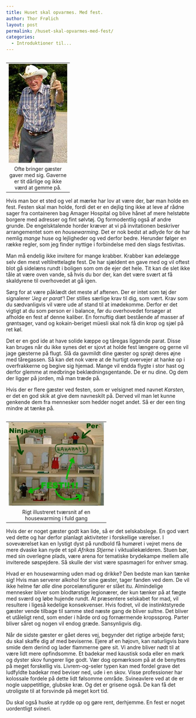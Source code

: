 ```yaml
---
title: Huset skal opvarmes. Med fest.
author: Thor Frølich
layout: post
permalink: /huset-skal-opvarmes-med-fest/
categories:
  - Introduktioner til...
---
```

<table style="float: right;">
  <tr>
    <td>
      <img src="/images/man_with_fish_01.jpg" alt="Look ma! I is got us a fish fer them there young 'uns!" />
    </td>
  </tr>
  
  <tr>
    <td align="center" width="160">
      Ofte bringer gæster gaver med sig. Gaverne er tit dårlige og ikke værd at gemme på.
    </td>
  </tr>
</table>

Hvis man bor et sted og vel at mærke har lov at være der, bør man holde en fest. Festen skal man holde, fordi det er en dejlig ting ikke at leve af rådne sager fra containeren bag Amager Hospital og blive hånet af mere helstøbte borgere med adresser og fint sølvtøj. Og formodentlig også af andre grunde. De engelsktalende horder kræver at vi på invitationen beskriver arrangementet som en *housewarming*. Det er nok bedst at adlyde for de har nemlig *mange* huse og lejligheder og ved derfor bedre. Herunder følger en række regler, som jeg finder nyttige i forbindelse med den slags festivitas.

Man må endelig ikke invitere for mange krabber. Krabber kan ødelægge selv den mest veltilrettelagte fest. De har sjældent en gave med og vil oftest blot gå sidelæns rundt i boligen som om de ejer det hele. Tit kan de slet ikke tåle at være oven vande, så hvis du bor der, kan det være svært at få skaldyrene til overhovedet at gå igen.

Sørg for at være påklædt det meste af aftenen. Der er intet som tøj der signalerer *‘Jeg er parat’*! Der stilles særlige krav til dig, som vært. Krav som du sædvanligvis vil være ude af stand til at imødekomme. Derfor er det vigtigt at du som person er i balance, før du overhovedet forsøger at afholde en fest af denne kaliber. En fornuftig diæt bestående af masser af grøntsager, vand og kokain-beriget müesli skal nok få din krop og sjæl på ret køl.

Det er en god ide at have solide kæppe og tåregas liggende parat. Disse kan bruges når du ikke synes det er sjovt at holde fest længere og gerne vil jage gæsterne på flugt. Slå da gavmildt dine gæster og sprøjt deres øjne med tåregassen. Så kan det nok være at de hurtigt overvejer at hanke op i overfrakkerne og begive sig hjemad. Mange vil endda flygte i stor hast og derfor glemme at medbringe beklædningsgentande. De er nu dine. Og dem der ligger på jorden, må man træde på.

Hvis der er flere gæster ved festen, som er velsignet med navnet *Karsten*, er det en god skik at give dem navneskilt på. Derved vil man let kunne genkende dem fra mennesker som hedder noget andet. Så er der een ting mindre at tænke på.

<table style="float: left;">
  <tr>
    <td>
      <img src="/images/fest_02.jpg" alt="Vigtigt skema!" />
    </td>
  </tr>
  
  <tr>
    <td align="center" width="260">
      Rigt illustreret tværsnit af en housewarming i fuld gang
    </td>
  </tr>
</table>

Hvis der er noget gæster godt kan lide, så er det selskabslege. En god vært ved dette og har derfor planlagt aktiviteter i forskellige værelser. I soveværelset kan en lystigt dyst på rundbold få humøret i vejret mens de mere dvaske kan nyde et spil *Afrikas Stjerne* i viktualiekælderen. Stuen bør, med sin overlegne plads, være arena for tematiske brydekampe mellem alle inviterede søspejdere. Så skulle der vist være spasmageri for enhver smag.

Hvad er en housewarming uden mad og drikke? Den bedste man kan tænke sig! Hvis man serverer alkohol for sine gæster, tager fanden ved dem. De vil ikke helme før *alle* dine porcelænsfigurer er slået itu. Almindelige mennesker bliver som blodtørstige legionærer, der kun tænker på at fægte med sværd og løbe hujende rundt. At præsentere selskabet for mad, vil resultere i ligeså kedelige konsekvenser. Hvis fodret, vil de instinktstyrede gæster vende tilbage til samme sted næste gang de bliver sultne. Det bliver et utåleligt rend, som ender i hårde ord og fornærmende kropssprog. Parter bliver såret og nogen vil endog græde. Sansynligvis dig.

Når de sidste gæster er gået deres vej, begynder det rigtige arbejde først; du skal skaffe dig af med beviserne. Ejere af en højovn, kan naturligvis bare smide dem derind og lader flammerne gøre sit. Vi andre bliver nødt til at være lidt mere opfindsomme. Et badekar med kaustisk soda eller en mørk og dyster skov fungerer lige godt. Vær dog opmærksom på at de benyttes på meget forskellig vis. Livrem-og-seler typen kan med fordel grave det ludfyldte badekar med beviser ned, ude i en skov. Visse professioner har kolossale fordele på dette lidt følsomme område. Svineavlere ved at de er nogle uappetitlige, glubske kræ. Og det er grisene også. De kan få det utroligste til at forsvinde på meget kort tid.

Du skal også huske at rydde op og gøre rent, derhjemme. En fest er noget uordentligt svineri.